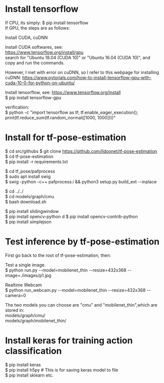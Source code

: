 
# Install tensorflow
If CPU, its simply: $ pip install tensorflow  
If GPU, the steps are as follows:  

Install CUDA, cuDNN  

Install CUDA softwares, see:  
https://www.tensorflow.org/install/gpu  
search for "Ubuntu 18.04 (CUDA 10)" or "Ubuntu 16.04 (CUDA 10)", and copy and run the commands.  

However, I met with error on cuDNN, so I refer to this webpage for installing cuDNN: 
https://www.pytorials.com/how-to-install-tensorflow-gpu-with-cuda-10-0-for-python-on-ubuntu/  

Install tensorflow, see: https://www.tensorflow.org/install  
$ pip install tensorflow-gpu  

verification:  
$ python -c "import tensorflow as tf; tf.enable_eager_execution(); print(tf.reduce_sum(tf.random_normal([1000, 1000])))"  

# Install for tf-pose-estimation  

$ cd src/githubs
$ git clone https://github.com/ildoonet/tf-pose-estimation  
$ cd tf-pose-estimation  
$ pip install -r requirements.txt  

$ cd tf_pose/pafprocess  
$ sudo apt install swig  
$ swig -python -c++ pafprocess.i && python3 setup.py build_ext --inplace  

$ cd ../../  
$ cd models/graph/cmu  
$ bash download.sh  

$ pip install slidingwindow  
$ pip install opencv-python  d
$ pip install opencv-contrib-python  
$ pip install simplejson  


# Test inference by tf-pose-estimation  
First go back to the root of tf-pose-estimation, then:  

Test a single image.  
$ python run.py --model=mobilenet_thin --resize=432x368 --image=./images/p1.jpg  

Realtime Webcam  
$ python run_webcam.py --model=mobilenet_thin --resize=432x368 --camera=0  

The two models you can choose are "cmu" and "mobilenet_thin",which are stored in:  
models/graph/cmu/  
models/graph/mobilenet_thin/  

# Install keras for training action classification
$ pip install keras  
$ pip install h5py # This is for saving keras model to file  
$ pip install sklearn
etc.

